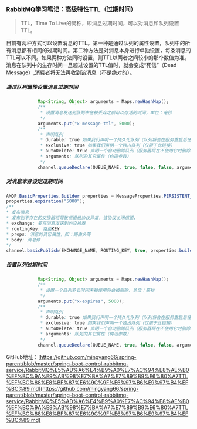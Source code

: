### RabbitMQ学习笔记：高级特性TTL（过期时间）

> TTL，Time To Live的简称，即消息过期时间，可以对消息和队列设置TTL。

目前有两种方式可以设置消息的TTL。第一种是通过队列的属性设置，队列中的所有消息都有相同的过期时间。第二种方法是对消息本身进行单独设置，每条消息的TTL可以不同。如果两种方法同时设置，则TTL以两者之间较小的那个数值为准。消息在队列中的生存时间一旦超过设置的TTL值时，就会变成“死信”（Dead
Message）,消费者将无法再收到该消息（不是绝对的）。

##### 通过队列属性设置消息过期时间

```java
            Map<String, Object> arguments = Maps.newHashMap();
            /**
             * 设置消息发送到队列中在被丢弃之前可以存活的时间，单位：毫秒
             */
            arguments.put("x-message-ttl", 5000);
            /**
             * 声明队列
             * durable: true 如果我们声明一个持久化队列（队列将会在服务重启后任然存在）
             * exclusive: true 如果我们声明一个独占队列（仅限于此链接）
             * autoDelete: true 声明一个自动删除队列（服务器将在不使用它时删除，即队列的连接数为0）
             * arguments: 队列的其它属性（构造参数）
             */
            channel.queueDeclare(QUEUE_NAME, true, false, false, arguments);
```

##### 对消息本身设定过期时间

```java
AMQP.BasicProperties.Builder properties = MessageProperties.PERSISTENT_TEXT_PLAIN.builder();
properties.expiration("5000");
/**
* 发布消息
* 发布到不存在的交换器将导致信道级协议异常，该协议关闭信道，
* exchange: 要将消息发送到的交换器
* routingKey: 路由KEY
* props: 消息的其它属性，如：路由头等
* body: 消息体
*/
channel.basicPublish(EXCHANGE_NAME, ROUTING_KEY, true, properties.build(), message.getBytes());
```

##### 设置队列过期时间

```java
            Map<String, Object> arguments = Maps.newHashMap();
            /**
             * 设置一个队列多长时间未被使用将会被删除，单位：毫秒
             */
            arguments.put("x-expires", 5000);
            /**
             * 声明队列
             * durable: true 如果我们声明一个持久化队列（队列将会在服务重启后任然存在）
             * exclusive: true 如果我们声明一个独占队列（仅限于此链接）
             * autoDelete: true 声明一个自动删除队列（服务器将在不使用它时删除，即队列的连接数为0）
             * arguments: 队列的其它属性（构造参数）
             */
            channel.queueDeclare(QUEUE_NAME, true, false, false, arguments);
```

GitHub地址：[https://github.com/mingyang66/spring-parent/blob/master/spring-boot-control-rabbitmq-service/RabbitMQ%E5%AD%A6%E4%B9%A0%E7%AC%94%E8%AE%B0%EF%BC%9A%E9%AB%98%E7%BA%A7%E7%89%B9%E6%80%A7TTL%EF%BC%88%E8%BF%87%E6%9C%9F%E6%97%B6%E9%97%B4%EF%BC%89.md](https://github.com/mingyang66/spring-parent/blob/master/spring-boot-control-rabbitmq-service/RabbitMQ%E5%AD%A6%E4%B9%A0%E7%AC%94%E8%AE%B0%EF%BC%9A%E9%AB%98%E7%BA%A7%E7%89%B9%E6%80%A7TTL%EF%BC%88%E8%BF%87%E6%9C%9F%E6%97%B6%E9%97%B4%EF%BC%89.md)

